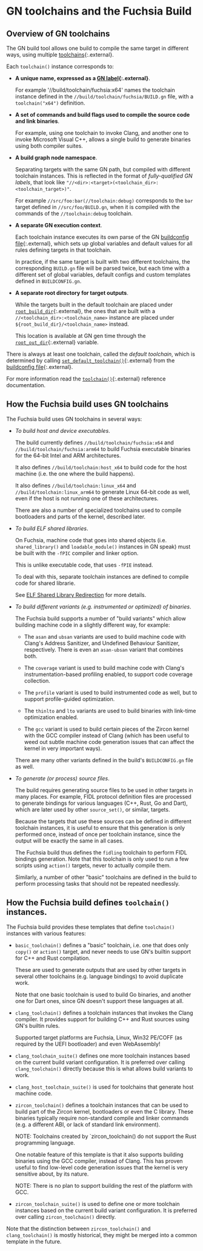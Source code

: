 # GN toolchains and the Fuchsia Build

## Overview of GN toolchains

The GN build tool allows one build to compile the same target in different
ways, using multiple [toolchains][gn-toolchain]{:.external}.

Each `toolchain()` instance corresponds to:

- **A unique name, expressed as a [GN label][gn-label]{:.external}**.

  For example '//build/toolchain/fuchsia:x64' names the toolchain instance
  defined in the `//build/toolchain/fuchsia/BUILD.gn` file, with a
  `toolchain("x64")` definition.

- **A set of commands and build flags used to compile the source code and link
  binaries**.

  For example, using one toolchain to invoke Clang, and another one to invoke
  Microsoft Visual C++, allows a single build to generate binaries using both
  compiler suites.

- **A build graph node namespace**.

  Separating targets with the same GN path, but compiled with different
  toolchain instances. This is reflected in the format of
   _fully-qualified GN labels_, that look like
  `"//<dir>:<target>(<toolchain_dir>:<toolchain_target>)"`.

  For example `//src/foo:bar(//toolchain:debug)` corresponds to the `bar`
  target defined in `//src/foo/BUILD.gn`, when it is compiled with the
  commands of the `//toolchain:debug`  toolchain.

- **A separate GN execution context**.

  Each toolchain instance executes its own parse of the GN
  [buildconfig file][gn-buildconfig]{:.external}, which sets up global
  variables and default values for all rules defining targets in
  that toolchain.

  In practice, if the same target is built with two different toolchains,
  the corresponding `BUILD.gn` file will be parsed twice, but each time
  with a different set of global variables, default configs and custom
  templates defined in `BUILDCONFIG.gn`.

- **A separate root directory for target outputs**.

  While the targets built in the default toolchain are placed under
  [`root_build_dir`][gn-root_build_dir]{:.external},  the ones that are built
  with a `//<toolchain_dir>:<toolchain_name>` instance are placed
  under `${root_build_dir}/<toolchain_name>` instead.

  This location is available at GN gen time through the
  [`root_out_dir`][gn-root_out_dir]{:.external} variable.

There is always at least one toolchain, called the _default toolchain_, which
is determined by calling
[`set_default_toolchain()`][gn-set_default_toolchain]{:.external}
from the [buildconfig file][gn-buildconfig]{:.external}.

For more information read the [`toolchain()`][gn-toolchain]{:.external}
reference documentation.

## How the Fuchsia build uses GN toolchains

The Fuchsia build uses GN toolchains in several ways:

- _To build host and device executables_.

  The build currently defines `//build/toolchain/fuchsia:x64` and
  `//build/toolchain/fuchsia:arm64` to build Fuchsia executable binaries
  for the 64-bit Intel and ARM architectures.

  It also defines `//build/toolchain:host_x64` to build code for the host machine
  (i.e. the one where the build happens).

  It also defines `//build/toolchain:linux_x64` and `//build/toolchain:linux_arm64`
  to generate Linux 64-bit code as well, even if the host is not running one of
  these architectures.

  There are also a number of specialized toolchains used to compile bootloaders
  and parts of the kernel, described later.

- _To build ELF shared libraries_.

  On Fuchsia, machine code that goes into shared objects (i.e. `shared_library()`
  and `loadable_module()` instances in GN speak) must be built with the `-fPIC`
  compiler and linker option.

  This is unlike executable code, that uses `-fPIE` instead.

  To deal with this, separate toolchain instances are defined to compile
  code for shared librarie.

  See [ELF Shared Library Redirection](elf_shared_library_redirection.md) for
  more details.

- _To build different variants (e.g. instrumented or optimized) of binaries_.

  The Fuchsia build supports a number of "build variants" which allow building
  machine code in a slightly different way, for example:

  - The `asan` and `ubsan` variants are used to build machine code with
    Clang's Address Sanitizer, and Undefined Behaviour Sanitizer, respectively.
    There is even an `asan-ubsan` variant that combines both.

  - The `coverage` variant is used to build machine code with Clang's
    instrumentation-based profiling enabled, to support code coverage
    collection.

  - The `profile` variant is used to build instrumented code as well,
    but to support profile-guided optimization.

  - The `thinlto` and `lto` variants are used to build binaries with
    link-time optimization enabled.

  - The `gcc` variant is used to build certain pieces of the Zircon
    kernel with the GCC compiler instead of Clang (which has been useful
    to weed out subtle machine code generation issues that can affect
    the kernel in very important ways).

  There are many other variants defined in the build's `BUILDCONFIG.gn` file
  as well.

- _To generate (or process) source files_.

  The build requires generating source files to be used in other
  targets in many places. For example, FIDL protocol definition
  files are processed to generate bindings for various languages
  (C++, Rust, Go and Dart), which are later used by other
  `source_set()`, or similar, targets.

  Because the targets that use these sources can be defined in
  different toolchain instances, it is useful to ensure that this
  generation is only performed once, instead of once per toolchain
  instance, since the output will be exactly the same in all cases.

  The Fuchsia build thus defines the `fidling` toolchain to perform
  FIDL bindings generation. Note that this toolchain is only used to
  run a few scripts using `action()` targets, never to actually compile
  them.

  Similarly, a number of other "basic" toolchains are defined in the
  build to perform processing tasks that should not be repeated
  needlessly.

## How the Fuchsia build defines `toolchain()` instances.

The Fuchsia build provides these templates that define `toolchain()` instances
with various features:

- `basic_toolchain()` defines a "basic" toolchain, i.e.
  one that does only `copy()` or `action()` target, and never needs to
  use GN's builtin support for C++ and Rust compilation.

  These are used to generate outputs that are used by other targets in
  several other toolchains (e.g. language bindings) to avoid duplicate work.

  Note that one basic toolchain is used to build Go binaries, and another
  one for Dart ones, since GN doesn't support these languages at all.

- `clang_toolchain()` defines a toolchain instances that invokes
  the Clang compiler. It provides support for building C++ and Rust
  sources using GN's builtin rules.

  Supported target platforms are Fuchsia, Linux, Win32 PE/COFF
  (as required by the UEFI bootloader) and even WebAssembly!

- `clang_toolchain_suite()` defines one more toolchain instances
  based on the current build variant configuration. It is preferred over
  calling `clang_toolchain()` directly because this is what allows
  build variants to work.

- `clang_host_toolchain_suite()` is used for toolchains that generate
  host machine code.

- `zircon_toolchain()` defines a toolchain instances that can be used to
  build part of the Zircon kernel, bootloaders or even the C library.
  These binaries typically require non-standard compile and linker commands
  (e.g. a different ABI, or lack of standard link environment).

  NOTE: Toolchains created by `zircon_toolchain() do not support the Rust
  programming language.

  One notable feature of this template is that it also supports
  building binaries using the GCC compiler, instead of Clang. This has
  proven useful to find low-level code generation issues that the
  kernel is very sensitive about, by its nature.

  NOTE: There is no plan to support building the rest of the platform with GCC.

- `zircon_toolchain_suite()` is used to define one or more toolchain
  instances based on the current build variant configuration. It is
  preferred over calling `zircon_toolchain()` directly.

Note that the distinction between `zircon_toolchain()` and
`clang_toolchain()` is mostly historical, they might be merged into
a common template in the future.

[gn-label]: https://gn.googlesource.com/gn/+/HEAD/docs/reference.md#labels
[gn-toolchain]: https://gn.googlesource.com/gn/+/HEAD/docs/reference.md#func_toolchain
[gn-buildconfig]: https://gn.googlesource.com/gn/+/HEAD/docs/reference.md#other-help-topics-gn-file-variables
[gn-set_default_toolchain]: https://gn.googlesource.com/gn/+/HEAD/docs/reference.md#func_set_default_toolchain
[gn-root_build_dir]: https://gn.googlesource.com/gn/+/HEAD/docs/reference.md#var_root_build_dir
[gn-root_out_dir]: https://gn.googlesource.com/gn/+/HEAD/docs/reference.md#var_root_out_dir

